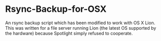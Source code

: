 # Rsync-Backup-for-OSX

An rsync backup script which has been modified to work with OS X Lion. This was written for a file server running Lion (the latest OS supported by the hardware) because Spotlight simply refused to cooperate.
